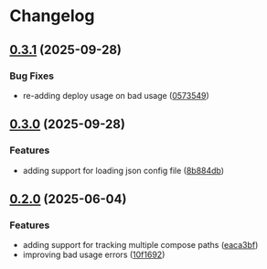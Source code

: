 # Changelog

## [0.3.1](https://github.com/gnugomez/voyage/compare/v0.3.0...v0.3.1) (2025-09-28)


### Bug Fixes

* re-adding deploy usage on bad usage ([0573549](https://github.com/gnugomez/voyage/commit/0573549fe17b852255dc42d0d6254a6c993e2615))

## [0.3.0](https://github.com/gnugomez/voyage/compare/v0.2.0...v0.3.0) (2025-09-28)


### Features

* adding support for loading json config file ([8b884db](https://github.com/gnugomez/voyage/commit/8b884db32a991a51112a5de540a89b0c838ca1ab))

## [0.2.0](https://github.com/gnugomez/voyage/compare/v0.1.3...v0.2.0) (2025-06-04)


### Features

* adding support for tracking multiple compose paths ([eaca3bf](https://github.com/gnugomez/voyage/commit/eaca3bfd62157f457207fb211d1f3406e63caba5))
* improving bad usage errors ([10f1692](https://github.com/gnugomez/voyage/commit/10f169273cc6b035b6a3965c492b51b7da369e9a))
